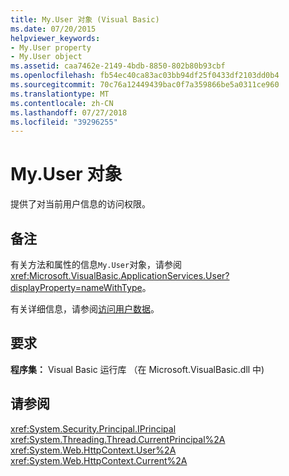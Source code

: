 ```yaml
---
title: My.User 对象 (Visual Basic)
ms.date: 07/20/2015
helpviewer_keywords:
- My.User property
- My.User object
ms.assetid: caa7462e-2149-4bdb-8850-802b80b93cbf
ms.openlocfilehash: fb54ec40ca83ac03bb94df25f0433df2103dd0b4
ms.sourcegitcommit: 70c76a12449439bac0f7a359866be5a0311ce960
ms.translationtype: MT
ms.contentlocale: zh-CN
ms.lasthandoff: 07/27/2018
ms.locfileid: "39296255"
---
```

# <a name="myuser-object"></a>My.User 对象
提供了对当前用户信息的访问权限。  
  
## <a name="remarks"></a>备注  
 有关方法和属性的信息`My.User`对象，请参阅<xref:Microsoft.VisualBasic.ApplicationServices.User?displayProperty=nameWithType>。  
  
 有关详细信息，请参阅[访问用户数据](../../../visual-basic/developing-apps/programming/accessing-user-data.md)。  
  
## <a name="requirements"></a>要求  
 **程序集：** Visual Basic 运行库 （在 Microsoft.VisualBasic.dll 中)  
  
## <a name="see-also"></a>请参阅  
 <xref:System.Security.Principal.IPrincipal>  
 <xref:System.Threading.Thread.CurrentPrincipal%2A>  
 <xref:System.Web.HttpContext.User%2A>  
 <xref:System.Web.HttpContext.Current%2A>
